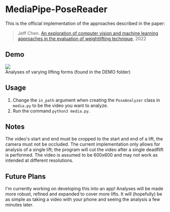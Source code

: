 # MediaPipe-PoseReader
This is the official implementation of the approaches described in the paper:
> Jeff Chen. [An exploration of computer vision and machine learning approaches in the evaluation of weightlifting technique](https://jeffjchen.org), 2022

## Demo
![](https://github.com/4a454646/MediaPipe-PoseReader/blob/main/DEMO/output.gif)<br>
Analyses of varying lifting forms (found in the DEMO folder)

## Usage
1. Change the `in_path` argument when creating the `PoseAnalyzer` class in `media.py` to be the video you want to analyze.
2. Run the command `python3 media.py`.

## Notes
The video's start and end must be cropped to the start and end of a lift, the camera must not be occluded. The current implementation only allows for analysis of a single lift; the program will cut the video after a single deadflift is performed. The video is assumed to be 600x600 and may not work as intended at different resolutions.

## Future Plans
I'm currently working on developing this into an app! Analyses will be made more robust, refined and expanded to cover more lifts. It will (hopefully) be as simple as taking a video with your phone and seeing the analysis a few minutes later.
